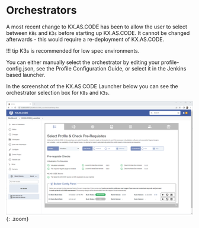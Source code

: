 # Orchestrators

A most recent change to KX.AS.CODE has been to allow the user to select between `K8s` and `K3s` before starting up KX.AS.CODE. It cannot be changed afterwards - this would require a re-deployment of KX.AS.CODE.

!!! tip
    K3s is recommended for low spec environments.

You can either manually select the orchestrator by editing your profile-config.json, see the Profile Configuration Guide, or select it in the Jenkins based launcher.

In the screenshot of the KX.AS.CODE Launcher below you can see the orchestrator selection box for `K8s` and `K3s`.

![](../assets/images/jenkins_minimal_setup.png){: .zoom}